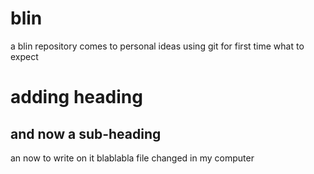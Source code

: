 # blin
a blin repository comes to personal ideas
using git for first time
what to expect
# adding heading
## and now a sub-heading
an now to write on it
blablabla
file changed in my computer
